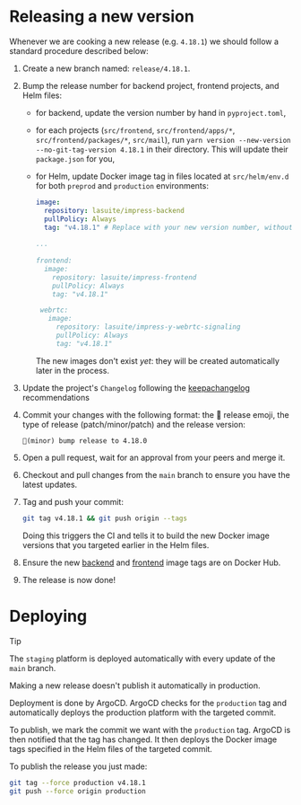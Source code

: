 # Releasing a new version

Whenever we are cooking a new release (e.g. `4.18.1`) we should follow a standard procedure described below:

1.  Create a new branch named: `release/4.18.1`.
   2.  Bump the release number for backend project, frontend projects, and Helm files:

       - for backend, update the version number by hand in `pyproject.toml`,
       - for each projects (`src/frontend`, `src/frontend/apps/*`, `src/frontend/packages/*`, `src/mail`), run `yarn version --new-version --no-git-tag-version 4.18.1` in their directory. This will update their `package.json` for you,
       - for Helm, update Docker image tag in files located at `src/helm/env.d` for both `preprod` and `production` environments:

         ```yaml
         image:
           repository: lasuite/impress-backend
           pullPolicy: Always
           tag: "v4.18.1" # Replace with your new version number, without forgetting the "v" prefix
      
         ...
      
         frontend:
           image:
             repository: lasuite/impress-frontend
             pullPolicy: Always
             tag: "v4.18.1" 

          webrtc:
            image:
              repository: lasuite/impress-y-webrtc-signaling
              pullPolicy: Always
              tag: "v4.18.1" 
         ```

         The new images don't exist _yet_: they will be created automatically later in the process.

3.  Update the project's `Changelog` following the [keepachangelog](https://keepachangelog.com/en/0.3.0/) recommendations

4.  Commit your changes with the following format: the 🔖 release emoji, the type of release (patch/minor/patch) and the release version:

    ```text
    🔖(minor) bump release to 4.18.0
    ```

5.  Open a pull request, wait for an approval from your peers and merge it.
6.  Checkout and pull changes from the `main` branch to ensure you have the latest updates.
7.  Tag and push your commit:

    ```bash
    git tag v4.18.1 && git push origin --tags
    ```

    Doing this triggers the CI and tells it to build the new Docker image versions that you targeted earlier in the Helm files.

8.  Ensure the new [backend](https://hub.docker.com/r/lasuite/impress-frontend/tags) and [frontend](https://hub.docker.com/r/lasuite/impress-frontend/tags) image tags are on Docker Hub.
9.  The release is now done!

# Deploying

> [!TIP]
> The `staging` platform is deployed automatically with every update of the `main` branch.

Making a new release doesn't publish it automatically in production.

Deployment is done by ArgoCD. ArgoCD checks for the `production` tag and automatically deploys the production platform with the targeted commit.

To publish, we mark the commit we want with the `production` tag. ArgoCD is then notified that the tag has changed. It then deploys the Docker image tags specified in the Helm files of the targeted commit.

To publish the release you just made:

```bash
git tag --force production v4.18.1
git push --force origin production
```